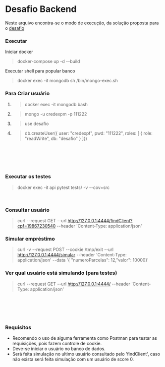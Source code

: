 # **Desafio Backend**
Neste arquivo encontra-se o modo de execução, da solução proposta para o [desafio](https://github.com/creditoexpress/desafio_backend)


### Executar
Iniciar docker
> docker-compose up -d --build

Executar shell para popular banco
> docker exec -it mongodb sh /bin/mongo-exec.sh

### Para Criar usuário
1. > docker exec -it mongodb bash
2. > mongo -u credexpm -p 111222
3. > use desafio
4. > db.createUser({ user: "credexpf", pwd: "111222", roles: [ { role: "readWrite", db: "desafio" } ]})

<br/><br/><br/><br/>

### Executar os testes
> docker exec -it api pytest tests/ -v --cov=src


<br/>


### Consultar usuário
> curl --request GET --url http://127.0.0.1:4444/findClient?cpf=19867230540  --header 'Content-Type: application/json'  

### Simular empréstimo
> curl -v --request POST --cookie /tmp/exit   --url http://127.0.0.1:4444/simular   --header 'Content-Type: application/json'   --data '{ "numeroParcelas": 12,"valor": 10000}'

### Ver qual usuário está simulando (para testes)
> curl --request GET --url http://127.0.0.1:4444/  --header 'Content-Type: application/json'  

<br/><br/><br/><br/>

### Requisitos
- Recomendo o uso de alguma ferramenta como Postman para testar as requisições, pois fazem controle de cookie.
- Deve-se iniciar o usuário no banco de dados.
- Será feita simulação no ultimo usuário consultado pelo 'findClient', caso não exista será feita simulação com um usuário de score 0.



